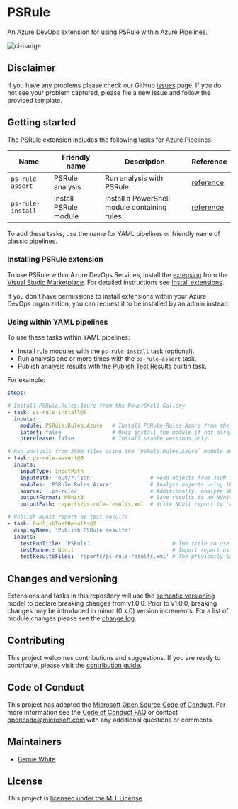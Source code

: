 # PSRule

An Azure DevOps extension for using PSRule within Azure Pipelines.

![ci-badge]

## Disclaimer

If you have any problems please check our GitHub [issues] page.
If you do not see your problem captured, please file a new issue and follow the provided template.

## Getting started

The PSRule extension includes the following tasks for Azure Pipelines:

Name                | Friendly name   | Description | Reference
----                | -------------   | ----------- | ---------
`ps-rule-assert`    | PSRule analysis | Run analysis with PSRule. | [reference][ps-rule-assert]
`ps-rule-install`   | Install PSRule module | Install a PowerShell module containing rules. | [reference][ps-rule-install]

To add these tasks, use the name for YAML pipelines or friendly name of classic pipelines.

### Installing PSRule extension

To use PSRule within Azure DevOps Services, install the [extension] from the [Visual Studio Marketplace][extension].
For detailed instructions see [Install extensions][extension-install].

If you don't have permissions to install extensions within your Azure DevOps organization,
you can request it to be installed by an admin instead.

### Using within YAML pipelines

To use these tasks within YAML pipelines:

- Install rule modules with the `ps-rule-install` task (optional).
- Run analysis one or more times with the `ps-rule-assert` task.
- Publish analysis results with the [Publish Test Results](https://docs.microsoft.com/en-us/azure/devops/pipelines/tasks/test/publish-test-results?view=azure-devops&tabs=yaml) builtin task.

For example:

```yaml
steps:

# Install PSRule.Rules.Azure from the PowerShell Gallery
- task: ps-rule-install@0
  inputs:
    module: PSRule.Rules.Azure   # Install PSRule.Rules.Azure from the PowerShell Gallery.
    latest: false                # Only install the module if not already installed.
    prerelease: false            # Install stable versions only.

# Run analysis from JSON files using the `PSRule.Rules.Azure` module and custom rules from `.ps-rule/`.
- task: ps-rule-assert@0
  inputs:
    inputType: inputPath
    inputPath: 'out/*.json'                  # Read objects from JSON files in 'out/'.
    modules: 'PSRule.Rules.Azure'            # Analyze objects using the rules within the PSRule.Rules.Azure PowerShell module.
    source: '.ps-rule/'                      # Additionally, analyze object using custom rules from '.ps-rule/'.
    outputFormat: NUnit3                     # Save results to an NUnit report.
    outputPath: reports/ps-rule-results.xml  # Write NUnit report to 'reports/ps-rule-results.xml'.

# Publish NUnit report as test results
- task: PublishTestResults@2
  displayName: 'Publish PSRule results'
  inputs:
    testRunTitle: 'PSRule'                          # The title to use for the test run.
    testRunner: NUnit                               # Import report using the NUnit format.
    testResultsFiles: 'reports/ps-rule-results.xml' # The previously saved NUnit report.
```

## Changes and versioning

Extensions and tasks in this repository will use the [semantic versioning](http://semver.org/) model to declare breaking changes from v1.0.0.
Prior to v1.0.0, breaking changes may be introduced in minor (0.x.0) version increments.
For a list of module changes please see the [change log].

## Contributing

This project welcomes contributions and suggestions.
If you are ready to contribute, please visit the [contribution guide].

## Code of Conduct

This project has adopted the [Microsoft Open Source Code of Conduct](https://opensource.microsoft.com/codeofconduct/).
For more information see the [Code of Conduct FAQ](https://opensource.microsoft.com/codeofconduct/faq/)
or contact [opencode@microsoft.com](mailto:opencode@microsoft.com) with any additional questions or comments.

## Maintainers

- [Bernie White](https://github.com/BernieWhite)

## License

This project is [licensed under the MIT License][license].

[issues]: https://github.com/Microsoft/PSRule-pipelines/issues
[ci-badge]: https://dev.azure.com/bewhite/PSRule-pipelines/_apis/build/status/PSRule-pipelines-CI?branchName=master
[extension]: https://marketplace.visualstudio.com/items?itemName=bewhite.ps-rule
[extension-install]: https://docs.microsoft.com/en-us/azure/devops/marketplace/install-extension?view=azure-devops&tabs=browser
[ps-rule-assert]: https://github.com/Microsoft/PSRule-pipelines/blob/master/docs/tasks.md#ps-rule-assert
[ps-rule-install]: https://github.com/Microsoft/PSRule-pipelines/blob/master/docs/tasks.md#ps-rule-install
[contribution guide]: https://github.com/Microsoft/PSRule-pipelines/blob/master/CONTRIBUTING.md
[change log]: https://github.com/Microsoft/PSRule-pipelines/blob/master/CHANGELOG.md
[license]: https://github.com/Microsoft/PSRule-pipelines/blob/master/LICENSE
